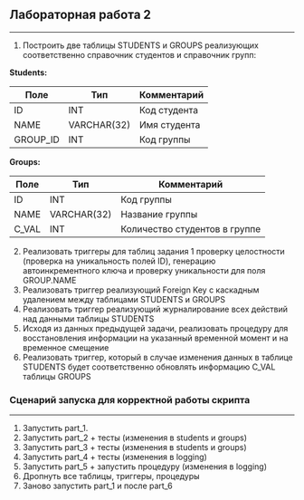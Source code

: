 ## Лабораторная работа 2

---

1. Построить две таблицы STUDENTS и GROUPS реализующих соответственно
справочник студентов и справочник групп:

**Students:**

| Поле     | Тип         | Комментарий  |
|----------|-------------|--------------|
| ID       | INT         | Код студента |
| NAME     | VARCHAR(32) | Имя студента |
| GROUP_ID | INT         | Код группы   | 

**Groups:**

| Поле  | Тип         | Комментарий                   |
|-------|-------------|-------------------------------|
| ID    | INT         | Код группы                    |
| NAME  | VARCHAR(32) | Название группы               |
| C_VAL | INT         | Количество студентов в группе | 

2. Реализовать триггеры для таблиц задания 1 проверку целостности (проверка
на уникальность полей ID), генерацию автоинкрементного ключа и проверку
уникальности для поля GROUP.NAME
3. Реализовать триггер реализующий Foreign Key с каскадным удалением между
таблицами STUDENTS и GROUPS
4. Реализовать триггер реализующий журналирование всех действий над
данными таблицы STUDENTS
5. Исходя из данных предыдущей задачи, реализовать процедуру для
восстановления информации на указанный временной момент и на временное
смещение
6. Реализовать триггер, который в случае изменения данных в таблице
STUDENTS будет соответственно обновлять информацию C_VAL таблицы
GROUPS

### Сценарий запуска для корректной работы скрипта

---

1. Запустить part_1.
2. Запустить part_2 + тесты (изменения в students и groups)
3. Запустить part_3 + тесты (изменения в students и groups)
4. Запустить part_4 + тесты (изменения в logging)
5. Запустить part_5 + запустить процедуру (изменения в logging)
6. Дропнуть все таблицы, триггеры, процедуры
7. Заново запустить part_1 и после part_6